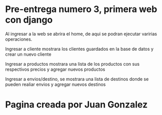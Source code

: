 # Pre-entrega numero 3,  primera web con django

Al ingresar a la web se abrira el home, de aqui se podran ejecutar varirias operaciones.

Ingresar a cliente  mostrara los clientes guardados en la base de datos y crear un nuevo cliente

Ingresar a productos mostrara una lista de los productos con sus respectivos precios y agregar nuevos productos

Ingresar a envios/destino, se mostrara una lista de destinos donde se pueden realiar envios y agregar nuevos destinos

# Pagina creada por Juan Gonzalez 





